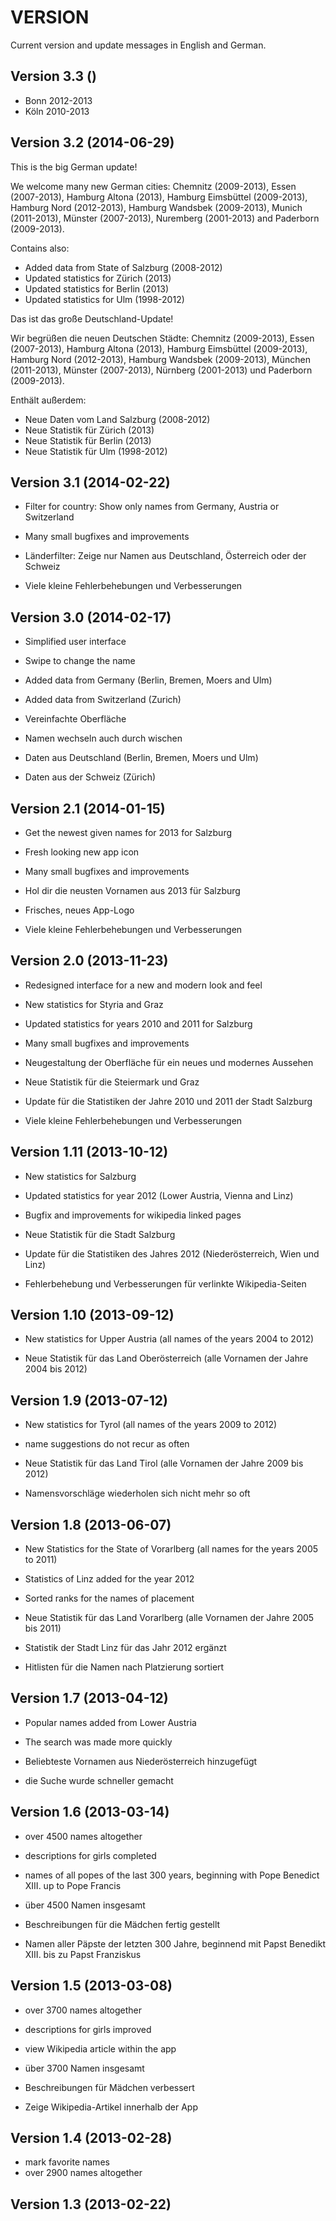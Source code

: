 ﻿VERSION
=======

Current version and update messages in English and German.

Version 3.3 ()
------------------------
- Bonn 2012-2013
- Köln 2010-2013

Version 3.2 (2014-06-29)
------------------------

This is the big German update!

We welcome many new German cities: Chemnitz (2009-2013), Essen (2007-2013), Hamburg Altona (2013), Hamburg Eimsbüttel (2009-2013), Hamburg Nord (2012-2013), Hamburg Wandsbek (2009-2013), Munich (2011-2013), Münster (2007-2013), Nuremberg (2001-2013) and Paderborn (2009-2013).

Contains also:

- Added data from State of Salzburg (2008-2012)
- Updated statistics for Zürich (2013)
- Updated statistics for Berlin (2013)
- Updated statistics for Ulm (1998-2012)

Das ist das große Deutschland-Update!

Wir begrüßen die neuen Deutschen Städte: Chemnitz (2009-2013), Essen (2007-2013), Hamburg Altona (2013), Hamburg Eimsbüttel (2009-2013), Hamburg Nord (2012-2013), Hamburg Wandsbek (2009-2013), München (2011-2013), Münster (2007-2013), Nürnberg (2001-2013) und Paderborn (2009-2013).

Enthält außerdem:

- Neue Daten vom Land Salzburg (2008-2012)
- Neue Statistik für Zürich (2013)
- Neue Statistik für Berlin (2013)
- Neue Statistik für Ulm (1998-2012)

Version 3.1 (2014-02-22)
------------------------

- Filter for country: Show only names from Germany, Austria or Switzerland
- Many small bugfixes and improvements

- Länderfilter: Zeige nur Namen aus Deutschland, Österreich oder der Schweiz
- Viele kleine Fehlerbehebungen und Verbesserungen

Version 3.0 (2014-02-17)
------------------------

- Simplified user interface
- Swipe to change the name
- Added data from Germany (Berlin, Bremen, Moers and Ulm)
- Added data from Switzerland (Zurich)

- Vereinfachte Oberfläche
- Namen wechseln auch durch wischen
- Daten aus Deutschland (Berlin, Bremen, Moers und Ulm)
- Daten aus der Schweiz (Zürich)

Version 2.1 (2014-01-15)
------------------------

- Get the newest given names for 2013 for Salzburg
- Fresh looking new app icon
- Many small bugfixes and improvements

- Hol dir die neusten Vornamen aus 2013 für Salzburg
- Frisches, neues App-Logo
- Viele kleine Fehlerbehebungen und Verbesserungen

Version 2.0 (2013-11-23)
------------------------

- Redesigned interface for a new and modern look and feel
- New statistics for Styria and Graz
- Updated statistics for years 2010 and 2011 for Salzburg
- Many small bugfixes and improvements

- Neugestaltung der Oberfläche für ein neues und modernes Aussehen
- Neue Statistik für die Steiermark und Graz
- Update für die Statistiken der Jahre 2010 und 2011 der Stadt Salzburg
- Viele kleine Fehlerbehebungen und Verbesserungen

Version 1.11 (2013-10-12)
------------------------

- New statistics for Salzburg
- Updated statistics for year 2012 (Lower Austria, Vienna and Linz)
- Bugfix and improvements for wikipedia linked pages

- Neue Statistik für die Stadt Salzburg
- Update für die Statistiken des Jahres 2012 (Niederösterreich, Wien und Linz)
- Fehlerbehebung und Verbesserungen für verlinkte Wikipedia-Seiten

Version 1.10 (2013-09-12)
------------------------

- New statistics for Upper Austria (all names of the years 2004 to 2012)

- Neue Statistik für das Land Oberösterreich (alle Vornamen der Jahre 2004 bis 2012)

Version 1.9 (2013-07-12)
------------------------

- New statistics for Tyrol (all names of the years 2009 to 2012)
- name suggestions do not recur as often

- Neue Statistik für das Land Tirol (alle Vornamen der Jahre 2009 bis 2012)
- Namensvorschläge wiederholen sich nicht mehr so oft

Version 1.8 (2013-06-07)
------------------------

- New Statistics for the State of Vorarlberg (all names for the years 2005 to 2011)
- Statistics of Linz added for the year 2012
- Sorted ranks for the names of placement

- Neue Statistik für das Land Vorarlberg (alle Vornamen der Jahre 2005 bis 2011)
- Statistik der Stadt Linz für das Jahr 2012 ergänzt
- Hitlisten für die Namen nach Platzierung sortiert

Version 1.7 (2013-04-12)
------------------------

- Popular names added from Lower Austria
- The search was made more quickly

- Beliebteste Vornamen aus Niederösterreich hinzugefügt
- die Suche wurde schneller gemacht

Version 1.6 (2013-03-14)
------------------------

- over 4500 names altogether
- descriptions for girls completed
- names of all popes of the last 300 years, beginning with Pope Benedict XIII. up to Pope Francis

- über 4500 Namen insgesamt
- Beschreibungen für die Mädchen fertig gestellt
- Namen aller Päpste der letzten 300 Jahre, beginnend mit Papst Benedikt XIII. bis zu Papst Franziskus

Version 1.5 (2013-03-08)
------------------------

- over 3700 names altogether
- descriptions for girls improved
- view Wikipedia article within the app

- über 3700 Namen insgesamt
- Beschreibungen für Mädchen verbessert
- Zeige Wikipedia-Artikel innerhalb der App

Version 1.4 (2013-02-28)
------------------------

- mark favorite names
- over 2900 names altogether

Version 1.3 (2013-02-22)
------------------------
